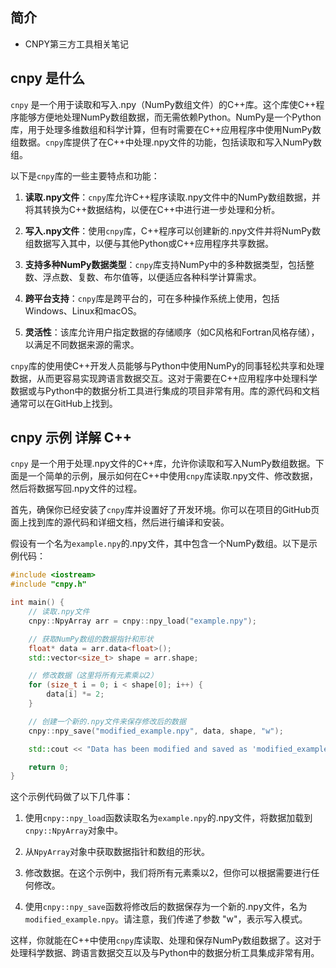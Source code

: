 ## 简介

+ CNPY第三方工具相关笔记

## cnpy 是什么

`cnpy` 是一个用于读取和写入.npy（NumPy数组文件）的C++库。这个库使C++程序能够方便地处理NumPy数组数据，而无需依赖Python。NumPy是一个Python库，用于处理多维数组和科学计算，但有时需要在C++应用程序中使用NumPy数组数据。`cnpy`库提供了在C++中处理.npy文件的功能，包括读取和写入NumPy数组。

以下是`cnpy`库的一些主要特点和功能：

1. **读取.npy文件**：`cnpy`库允许C++程序读取.npy文件中的NumPy数组数据，并将其转换为C++数据结构，以便在C++中进行进一步处理和分析。

2. **写入.npy文件**：使用`cnpy`库，C++程序可以创建新的.npy文件并将NumPy数组数据写入其中，以便与其他Python或C++应用程序共享数据。

3. **支持多种NumPy数据类型**：`cnpy`库支持NumPy中的多种数据类型，包括整数、浮点数、复数、布尔值等，以便适应各种科学计算需求。

4. **跨平台支持**：`cnpy`库是跨平台的，可在多种操作系统上使用，包括Windows、Linux和macOS。

5. **灵活性**：该库允许用户指定数据的存储顺序（如C风格和Fortran风格存储），以满足不同数据来源的需求。

`cnpy`库的使用使C++开发人员能够与Python中使用NumPy的同事轻松共享和处理数据，从而更容易实现跨语言数据交互。这对于需要在C++应用程序中处理科学数据或与Python中的数据分析工具进行集成的项目非常有用。库的源代码和文档通常可以在GitHub上找到。

## cnpy 示例 详解 C++

`cnpy` 是一个用于处理.npy文件的C++库，允许你读取和写入NumPy数组数据。下面是一个简单的示例，展示如何在C++中使用`cnpy`库读取.npy文件、修改数据，然后将数据写回.npy文件的过程。

首先，确保你已经安装了`cnpy`库并设置好了开发环境。你可以在项目的GitHub页面上找到库的源代码和详细文档，然后进行编译和安装。

假设有一个名为`example.npy`的.npy文件，其中包含一个NumPy数组。以下是示例代码：

```cpp
#include <iostream>
#include "cnpy.h"

int main() {
    // 读取.npy文件
    cnpy::NpyArray arr = cnpy::npy_load("example.npy");

    // 获取NumPy数组的数据指针和形状
    float* data = arr.data<float>();
    std::vector<size_t> shape = arr.shape;

    // 修改数据（这里将所有元素乘以2）
    for (size_t i = 0; i < shape[0]; i++) {
        data[i] *= 2;
    }

    // 创建一个新的.npy文件来保存修改后的数据
    cnpy::npy_save("modified_example.npy", data, shape, "w");

    std::cout << "Data has been modified and saved as 'modified_example.npy'." << std::endl;

    return 0;
}
```

这个示例代码做了以下几件事：

1. 使用`cnpy::npy_load`函数读取名为`example.npy`的.npy文件，将数据加载到`cnpy::NpyArray`对象中。

2. 从`NpyArray`对象中获取数据指针和数组的形状。

3. 修改数据。在这个示例中，我们将所有元素乘以2，但你可以根据需要进行任何修改。

4. 使用`cnpy::npy_save`函数将修改后的数据保存为一个新的.npy文件，名为`modified_example.npy`。请注意，我们传递了参数 "w"，表示写入模式。

这样，你就能在C++中使用`cnpy`库读取、处理和保存NumPy数组数据了。这对于处理科学数据、跨语言数据交互以及与Python中的数据分析工具集成非常有用。